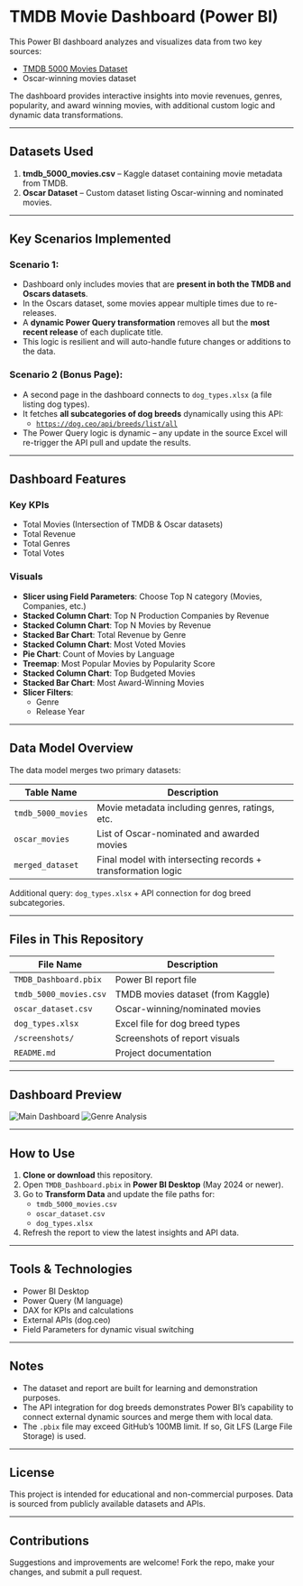 # TMDB Movie Dashboard (Power BI)

This Power BI dashboard analyzes and visualizes data from two key sources:
- [TMDB 5000 Movies Dataset](https://www.kaggle.com/datasets/chaitanyasood1/tmdb-5000-movies?select=tmdb_5000_movies.csv)
- Oscar-winning movies dataset

The dashboard provides interactive insights into movie revenues, genres, popularity, and award winning movies, with additional custom logic and dynamic data transformations.

---

## Datasets Used

1. **tmdb_5000_movies.csv** – Kaggle dataset containing movie metadata from TMDB.
2. **Oscar Dataset** – Custom dataset listing Oscar-winning and nominated movies.

---

## Key Scenarios Implemented

### Scenario 1:
- Dashboard only includes movies that are **present in both the TMDB and Oscars datasets**.
- In the Oscars dataset, some movies appear multiple times due to re-releases.
- A **dynamic Power Query transformation** removes all but the **most recent release** of each duplicate title.
- This logic is resilient and will auto-handle future changes or additions to the data.

### Scenario 2 (Bonus Page):
- A second page in the dashboard connects to `dog_types.xlsx` (a file listing dog types).
- It fetches **all subcategories of dog breeds** dynamically using this API:
  - [`https://dog.ceo/api/breeds/list/all`](https://dog.ceo/api/breeds/list/all)
- The Power Query logic is dynamic – any update in the source Excel will re-trigger the API pull and update the results.

---

## Dashboard Features

### Key KPIs
- Total Movies (Intersection of TMDB & Oscar datasets)
- Total Revenue
- Total Genres
- Total Votes

### Visuals
- **Slicer using Field Parameters**: Choose Top N category (Movies, Companies, etc.)
- **Stacked Column Chart**: Top N Production Companies by Revenue
- **Stacked Column Chart**: Top N Movies by Revenue
- **Stacked Bar Chart**: Total Revenue by Genre
- **Stacked Column Chart**: Most Voted Movies
- **Pie Chart**: Count of Movies by Language
- **Treemap**: Most Popular Movies by Popularity Score
- **Stacked Column Chart**: Top Budgeted Movies
- **Stacked Bar Chart**: Most Award-Winning Movies
- **Slicer Filters**:
  - Genre
  - Release Year

---

## Data Model Overview

The data model merges two primary datasets:

| Table Name           | Description                                         |
|----------------------|-----------------------------------------------------|
| `tmdb_5000_movies`   | Movie metadata including genres, ratings, etc.      |
| `oscar_movies`       | List of Oscar-nominated and awarded movies          |
| `merged_dataset`     | Final model with intersecting records + transformation logic |

Additional query: `dog_types.xlsx` + API connection for dog breed subcategories.

---

## Files in This Repository

| File Name               | Description                                 |
|--------------------------|---------------------------------------------|
| `TMDB_Dashboard.pbix`   | Power BI report file                        |
| `tmdb_5000_movies.csv`  | TMDB movies dataset (from Kaggle)           |
| `oscar_dataset.csv`     | Oscar-winning/nominated movies              |
| `dog_types.xlsx`        | Excel file for dog breed types              |
| `/screenshots/`         | Screenshots of report visuals               |
| `README.md`             | Project documentation                       |

---

## Dashboard Preview

![Main Dashboard](screenshots/tmdb_overview.png)
![Genre Analysis](screenshots/genre_analysis.png)

---

## How to Use

1. **Clone or download** this repository.
2. Open `TMDB_Dashboard.pbix` in **Power BI Desktop** (May 2024 or newer).
3. Go to **Transform Data** and update the file paths for:
   - `tmdb_5000_movies.csv`
   - `oscar_dataset.csv`
   - `dog_types.xlsx`
4. Refresh the report to view the latest insights and API data.

---

## Tools & Technologies

- Power BI Desktop
- Power Query (M language)
- DAX for KPIs and calculations
- External APIs (dog.ceo)
- Field Parameters for dynamic visual switching

---

## Notes

- The dataset and report are built for learning and demonstration purposes.
- The API integration for dog breeds demonstrates Power BI’s capability to connect external dynamic sources and merge them with local data.
- The `.pbix` file may exceed GitHub’s 100MB limit. If so, Git LFS (Large File Storage) is used.

---

## License

This project is intended for educational and non-commercial purposes. Data is sourced from publicly available datasets and APIs.

---

## Contributions

Suggestions and improvements are welcome! Fork the repo, make your changes, and submit a pull request.
